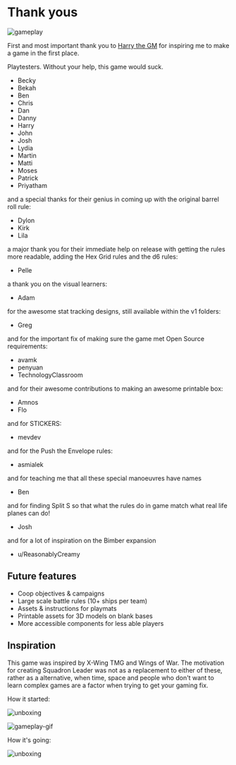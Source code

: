 # Thank yous

![gameplay](https://raw.githubusercontent.com/wollivan/SquadronLeader/refs/heads/main/images/early-gameplay.jpg)

First and most important thank you to <a href="https://twitter.com/HarryTheGM?t=-lbRdIOqqLyfzbsDPnInbA&s=09" target="_blank">Harry the GM</a> for inspiring me to make a game in the first place.

Playtesters. Without your help, this game would suck.

- Becky
- Bekah
- Ben
- Chris
- Dan
- Danny
- Harry
- John
- Josh
- Lydia
- Martin
- Matti
- Moses
- Patrick
- Priyatham

and a special thanks for their genius in coming up with the original barrel roll rule:

- Dylon
- Kirk
- Lila

a major thank you for their immediate help on release with getting the rules more readable, adding the Hex Grid rules and the d6 rules:

- Pelle

a thank you on the visual learners:

- Adam

for the awesome stat tracking designs, still available within the v1 folders:

- Greg

and for the important fix of making sure the game met Open Source requirements:

- avamk
- penyuan
- TechnologyClassroom

and for their awesome contributions to making an awesome printable box:

- Amnos
- Flo

and for STICKERS:

- mevdev

and for the Push the Envelope rules:

- asmialek

and for teaching me that all these special manoeuvres have names

- Ben

and for finding Split S so that what the rules do in game match what real life planes can do!

- Josh

and for a lot of inspiration on the Bimber expansion

- u/ReasonablyCreamy

## Future features

- Coop objectives & campaigns
- Large scale battle rules (10+ ships per team)
- Assets & instructions for playmats
- Printable assets for 3D models on blank bases
- More accessible components for less able players

## Inspiration

This game was inspired by X-Wing TMG and Wings of War. The motivation for creating Squadron Leader was not as a replacement to either of these, rather as a alternative, when time, space and people who don't want to learn complex games are a factor when trying to get your gaming fix.

How it started:

![unboxing](https://raw.githubusercontent.com/wollivan/SquadronLeader/refs/heads/main/images/unboxing.gif)

![gameplay-gif](https://raw.githubusercontent.com/wollivan/SquadronLeader/refs/heads/main/images/early-gameplay-2.gif)

How it's going:

![unboxing](https://raw.githubusercontent.com/wollivan/SquadronLeader/refs/heads/main/images/full-set-v2.jpg)
